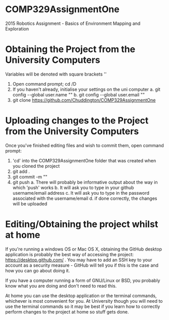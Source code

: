 # COMP329AssignmentOne
2015 Robotics Assignment - Basics of Environment Mapping and Exploration

# Obtaining the Project from the University Computers
Variables will be denoted with square brackets '<Variable>'
1. Open command prompt; cd /D <WhereYouWantTheFolderToDownloadTo>
2. If you haven't already, initialise your settings on the uni computer
    a. git config --global user.name "<YourUserName>"
    b. git config --global user.email "<YourEmailAddress>"
3. git clone https://github.com/Chuddington/COMP329AssignmentOne

# Uploading changes to the Project from the University Computers
Once you've finished editing files and wish to commit them, open command 
prompt:
1. 'cd' into the COMP329AssignmentOne folder that was created when you cloned 
   the project
2. git add .
3. git commit -m "<CommentOfTheChangesMade>"
4. git push
    a. There will probably be informative output about the way in which 'push'
       works
    b. It will ask you to type in your github username/email address
    c. It will ask you to type in the password associated with the 
       username/email
    d. if done correctly, the changes will be uploaded

# Editing/Obtaining the project whilst at home
If you're running a windows OS or Mac OS X, obtaining the GitHub desktop
application is probably the best way of accessing the project:
https://desktop.github.com/ .  You may have to add an SSH key to your account
as a security measure - GitHub will tell you if this is the case and how you
can go about doing it.

If you have a computer running a form of GNU/Linux or BSD, you probably know
what you are doing and don't need to read this.

At home you can use the desktop application or the terminal commands, 
whichever is most convenient for you.  At University though you will need to
use the terminal commands so it may be best if you learn how to correctly
perform changes to the project at home so stuff gets done.